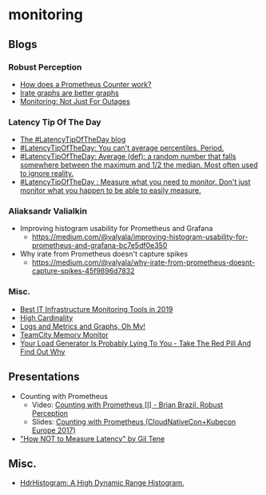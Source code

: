 # monitoring
## Blogs
### Robust Perception
* [How does a Prometheus Counter work?](https://www.robustperception.io/how-does-a-prometheus-counter-work)
* [Irate graphs are better graphs](https://www.robustperception.io/irate-graphs-are-better-graphs)
* [Monitoring: Not Just For Outages](https://www.robustperception.io/monitoring-not-just-for-outages)

### Latency Tip Of The Day
* [The #LatencyTipOfTheDay blog](https://latencytipoftheday.blogspot.com/2014/06/this-blog-is-meant-to-capture-short.html)
* [#LatencyTipOfTheDay: You can't average percentiles. Period.](https://latencytipoftheday.blogspot.com/2014/06/latencytipoftheday-you-cant-average.html)
* [#LatencyTipOfTheDay: Average (def): a random number that falls somewhere between the maximum and 1/2 the median. Most often used to ignore reality.](https://latencytipoftheday.blogspot.com/2014/06/latencytipoftheday-average-random.html)
* [#LatencyTipOfTheDay : Measure what you need to monitor. Don't just monitor what you happen to be able to easily measure.](https://latencytipoftheday.blogspot.com/2014/06/latencytipoftheday-measure-what-you.html)

### Aliaksandr Valialkin
* Improving histogram usability for Prometheus and Grafana
  * https://medium.com/@valyala/improving-histogram-usability-for-prometheus-and-grafana-bc7e5df0e350
* Why irate from Prometheus doesn't capture spikes
  * https://medium.com/@valyala/why-irate-from-prometheus-doesnt-capture-spikes-45f9896d7832

### Misc.
* [Best IT Infrastructure Monitoring Tools in 2019](https://dzone.com/articles/best-it-infrastructure-monitoring-tools-in-2019)
* [High Cardinality](https://develotters.com/posts/high-cardinality/)
* [Logs and Metrics and Graphs, Oh My!](https://grafana.com/blog/2016/01/05/logs-and-metrics-and-graphs-oh-my/)
* [TeamCity Memory Monitor](https://www.jetbrains.com/help/teamcity/teamcity-memory-monitor.html)
* [Your Load Generator Is Probably Lying To You - Take The Red Pill And Find Out Why](http://highscalability.com/blog/2015/10/5/your-load-generator-is-probably-lying-to-you-take-the-red-pi.html)

## Presentations
* Counting with Prometheus
  * Video: [Counting with Prometheus [I] - Brian Brazil, Robust Perception](https://www.youtube.com/watch?v=67Ulrq6DxwA)
  * Slides: [Counting with Prometheus (CloudNativeCon+Kubecon Europe 2017)](https://www.slideshare.net/brianbrazil/counting-with-prometheus-cloudnativeconkubecon-europe-2017)
* ["How NOT to Measure Latency" by Gil Tene](https://www.youtube.com/watch?v=lJ8ydIuPFeU)

## Misc.
* [HdrHistogram: A High Dynamic Range Histogram.](http://hdrhistogram.org/)
